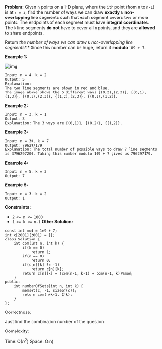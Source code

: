 **Problem:**
Given `n` points on a 1-D plane, where the `ith` point (from `0` to `n-1`) is at `x = i`, find the number of ways we can draw **exactly** `k` **non-overlapping** line segments such that each segment covers two or more points. The endpoints of each segment must have **integral coordinates**. The `k` line segments **do not** have to cover all `n` points, and they are **allowed** to share endpoints.

Return *the number of ways we can draw* `k` *non-overlapping line segments**.* Since this number can be huge, return it **modulo** `109 + 7`.

 

**Example 1:**

![img](https://assets.leetcode.com/uploads/2020/09/07/ex1.png)

```
Input: n = 4, k = 2
Output: 5
Explanation: 
The two line segments are shown in red and blue.
The image above shows the 5 different ways {(0,2),(2,3)}, {(0,1),(1,3)}, {(0,1),(2,3)}, {(1,2),(2,3)}, {(0,1),(1,2)}.
```

**Example 2:**

```
Input: n = 3, k = 1
Output: 3
Explanation: The 3 ways are {(0,1)}, {(0,2)}, {(1,2)}.
```

**Example 3:**

```
Input: n = 30, k = 7
Output: 796297179
Explanation: The total number of possible ways to draw 7 line segments is 3796297200. Taking this number modulo 109 + 7 gives us 796297179.
```

**Example 4:**

```
Input: n = 5, k = 3
Output: 7
```

**Example 5:**

```
Input: n = 3, k = 2
Output: 1
```

 

**Constraints:**

- `2 <= n <= 1000`
- `1 <= k <= n-1`
**Other Solution:**
```
const int mod = 1e9 + 7;
int c[2001][2001] = {};
class Solution {
    int com(int n, int k) {
        if(k == 0)
            return 1;
        if(n == 0)
            return 0;
        if(c[n][k] != -1)
            return c[n][k];
        return c[n][k] = (com(n-1, k-1) + com(n-1, k))%mod;
    }
public:
    int numberOfSets(int n, int k) {
        memset(c, -1, sizeof(c));
        return com(n+k-1, 2*k);        
    }
};
```
Correctness:

Just find the combination number of the question

Complexity:

Time: O($n^2$)
Space: O(n)
